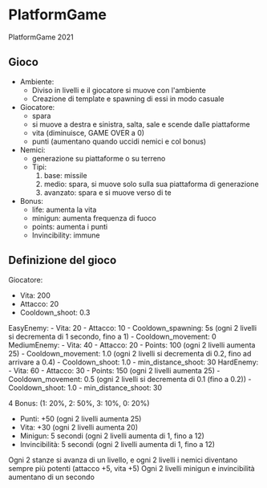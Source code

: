 # PlatformGame

PlatformGame 2021

## Gioco
- Ambiente:
  - Diviso in livelli e il giocatore si muove con l'ambiente
  - Creazione di template e spawning di essi in modo casuale
- Giocatore:
  - spara
  - si muove a destra e sinistra, salta, sale e scende dalle piattaforme
  - vita (diminuisce, GAME OVER a 0)
  - punti (aumentano quando uccidi nemici e col bonus)
- Nemici:
  - generazione su piattaforme o su terreno
  - Tipi:
	  1. base: missile 
	  2. medio: spara, si muove solo sulla sua piattaforma di generazione
	  3. avanzato: spara e si muove verso di te 
- Bonus:
  - life: aumenta la vita
  - minigun: aumenta frequenza di fuoco
  - points: aumenta i punti
  - Invincibility: immune 

## Definizione del gioco

Giocatore:
- Vita: 200
- Attacco: 20
- Cooldown_shoot: 0.3

EasyEnemy:
	- Vita: 20
	- Attacco: 10
	- Cooldown_spawning: 5s (ogni 2 livelli si decrementa di 1 secondo, fino a 1)
	- Cooldown_movement: 0
MediumEnemy:
	- Vita: 40
	- Attacco: 20
	- Points: 100 (ogni 2 livelli aumenta 25)
	- Cooldown_movement: 1.0 (ogni 2 livelli si decrementa di 0.2, fino ad arrivare a 0.4)
	- Cooldown_shoot: 1.0
	- min_distance_shoot: 30
HardEnemy:
	- Vita: 60
	- Attacco: 30
	- Points: 150 (ogni 2 livelli aumenta 25)
	- Cooldown_movement: 0.5 (ogni 2 livelli si decrementa di 0.1 (fino a 0.2))
	- Cooldown_shoot: 1.0
	- min_distance_shoot: 30

4 Bonus:
(1: 20%, 2: 50%, 3: 10%, 0: 20%)
- Punti: +50 (ogni 2 livelli aumenta 25)
- Vita: +30 (ogni 2 livelli aumenta 20)
- Minigun: 5 secondi		(ogni 2 livelli aumenta di 1, fino a 12)
- Invincibilità: 5 secondi	(ogni 2 livelli aumenta di 1, fino a 12)

Ogni 2 stanze si avanza di un livello, e ogni 2 livelli i nemici diventano sempre più potenti (attacco +5, vita +5)
Ogni 2 livelli minigun e invincibilità aumentano di un secondo